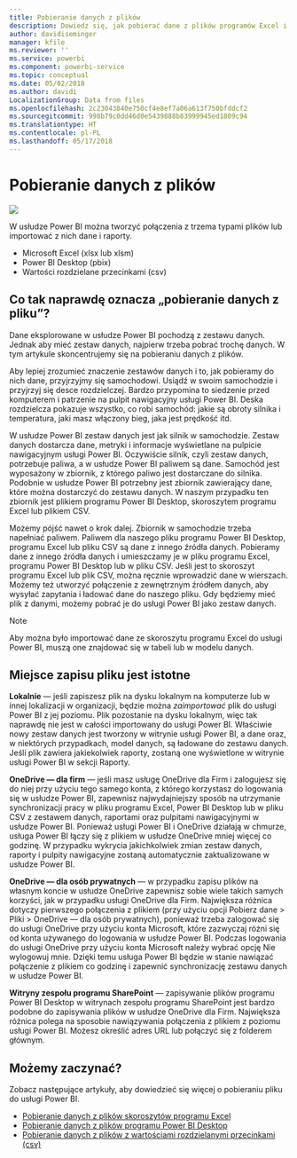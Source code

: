 ```yaml
---
title: Pobieranie danych z plików
description: Dowiedz się, jak pobierać dane z plików programów Excel i Power BI Desktop oraz z plików CSV do usługi Power BI
author: davidiseminger
manager: kfile
ms.reviewer: ''
ms.service: powerbi
ms.component: powerbi-service
ms.topic: conceptual
ms.date: 05/02/2018
ms.author: davidi
LocalizationGroup: Data from files
ms.openlocfilehash: 2c23043840e750cf4e8ef7a06a613f750bfddcf2
ms.sourcegitcommit: 998b79c0dd46d0e5439888b83999945ed1809c94
ms.translationtype: HT
ms.contentlocale: pl-PL
ms.lasthandoff: 05/17/2018
---
```

# <a name="get-data-from-files"></a>Pobieranie danych z plików
![](media/service-get-data-from-files/file_icons.png)

W usłudze Power BI można tworzyć połączenia z trzema typami plików lub importować z nich dane i raporty.

* Microsoft Excel (xlsx lub xlsm)
* Power BI Desktop (pbix)
* Wartości rozdzielane przecinkami (csv)

## <a name="what-does-get-data-from-a-file-really-mean"></a>Co tak naprawdę oznacza „pobieranie danych z pliku”?
Dane eksplorowane w usłudze Power BI pochodzą z zestawu danych. Jednak aby mieć zestaw danych, najpierw trzeba pobrać trochę danych. W tym artykule skoncentrujemy się na pobieraniu danych z plików.

Aby lepiej zrozumieć znaczenie zestawów danych i to, jak pobieramy do nich dane, przyjrzyjmy się samochodowi. Usiądź w swoim samochodzie i przyjrzyj się desce rozdzielczej. Bardzo przypomina to siedzenie przed komputerem i patrzenie na pulpit nawigacyjny usługi Power BI. Deska rozdzielcza pokazuje wszystko, co robi samochód: jakie są obroty silnika i temperatura, jaki masz włączony bieg, jaka jest prędkość itd.

W usłudze Power BI zestaw danych jest jak silnik w samochodzie. Zestaw danych dostarcza dane, metryki i informacje wyświetlane na pulpicie nawigacyjnym usługi Power BI. Oczywiście silnik, czyli zestaw danych, potrzebuje paliwa, a w usłudze Power BI paliwem są dane. Samochód jest wyposażony w zbiornik, z którego paliwo jest dostarczane do silnika. Podobnie w usłudze Power BI potrzebny jest zbiornik zawierający dane, które można dostarczyć do zestawu danych. W naszym przypadku ten zbiornik jest plikiem programu Power BI Desktop, skoroszytem programu Excel lub plikiem CSV.

Możemy pójść nawet o krok dalej. Zbiornik w samochodzie trzeba napełniać paliwem. Paliwem dla naszego pliku programu Power BI Desktop, programu Excel lub pliku CSV są dane z innego źródła danych. Pobieramy dane z innego źródła danych i umieszczamy je w pliku programu Excel, programu Power BI Desktop lub w pliku CSV. Jeśli jest to skoroszyt programu Excel lub plik CSV, można ręcznie wprowadzić dane w wierszach. Możemy też utworzyć połączenie z zewnętrznym źródłem danych, aby wysyłać zapytania i ładować dane do naszego pliku. Gdy będziemy mieć plik z danymi, możemy pobrać je do usługi Power BI jako zestaw danych.

> [!NOTE]
> Aby można było importować dane ze skoroszytu programu Excel do usługi Power BI, muszą one znajdować się w tabeli lub w modelu danych.
> 
> 

## <a name="where-your-file-is-saved-makes-a-difference"></a>Miejsce zapisu pliku jest istotne
**Lokalnie** — jeśli zapiszesz plik na dysku lokalnym na komputerze lub w innej lokalizacji w organizacji, będzie można *zaimportować* plik do usługi Power BI z jej poziomu. Plik pozostanie na dysku lokalnym, więc tak naprawdę nie jest w całości importowany do usługi Power BI. Właściwie nowy zestaw danych jest tworzony w witrynie usługi Power BI, a dane oraz, w niektórych przypadkach, model danych, są ładowane do zestawu danych. Jeśli plik zawiera jakiekolwiek raporty, zostaną one wyświetlone w witrynie usługi Power BI w sekcji Raporty.

**OneDrive — dla firm** — jeśli masz usługę OneDrive dla Firm i zalogujesz się do niej przy użyciu tego samego konta, z którego korzystasz do logowania się w usłudze Power BI, zapewnisz najwydajniejszy sposób na utrzymanie synchronizacji pracy w pliku programu Excel, Power BI Desktop lub w pliku CSV z zestawem danych, raportami oraz pulpitami nawigacyjnymi w usłudze Power BI. Ponieważ usługi Power BI i OneDrive działają w chmurze, usługa Power BI łączy się z plikiem w usłudze OneDrive mniej więcej co godzinę. W przypadku wykrycia jakichkolwiek zmian zestaw danych, raporty i pulpity nawigacyjne zostaną automatycznie zaktualizowane w usłudze Power BI.

**OneDrive — dla osób prywatnych** — w przypadku zapisu plików na własnym koncie w usłudze OneDrive zapewnisz sobie wiele takich samych korzyści, jak w przypadku usługi OneDrive dla Firm. Największa różnica dotyczy pierwszego połączenia z plikiem (przy użyciu opcji Pobierz dane > Pliki > OneDrive — dla osób prywatnych), ponieważ trzeba zalogować się do usługi OneDrive przy użyciu konta Microsoft, które zazwyczaj różni się od konta używanego do logowania w usłudze Power BI. Podczas logowania do usługi OneDrive przy użyciu konta Microsoft należy wybrać opcję Nie wylogowuj mnie. Dzięki temu usługa Power BI będzie w stanie nawiązać połączenie z plikiem co godzinę i zapewnić synchronizację zestawu danych w usłudze Power BI.

**Witryny zespołu programu SharePoint** — zapisywanie plików programu Power BI Desktop w witrynach zespołu programu SharePoint jest bardzo podobne do zapisywania plików w usłudze OneDrive dla Firm. Największa różnica polega na sposobie nawiązywania połączenia z plikiem z poziomu usługi Power BI. Możesz określić adres URL lub połączyć się z folderem głównym.

## <a name="ready-to-get-started"></a>Możemy zaczynać?
Zobacz następujące artykuły, aby dowiedzieć się więcej o pobieraniu pliku do usługi Power BI.

* [Pobieranie danych z plików skoroszytów programu Excel](service-excel-workbook-files.md)
* [Pobieranie danych z plików programu Power BI Desktop](service-desktop-files.md)
* [Pobieranie danych z plików z wartościami rozdzielanymi przecinkami (csv)](service-comma-separated-value-files.md)

